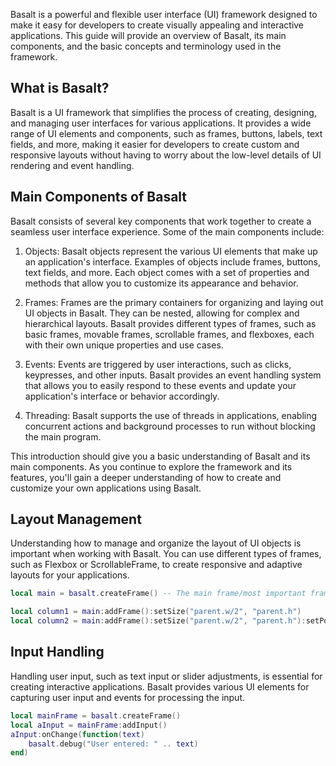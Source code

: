 Basalt is a powerful and flexible user interface (UI) framework designed to make it easy for developers to create visually appealing and interactive applications. This guide will provide an overview of Basalt, its main components, and the basic concepts and terminology used in the framework.

## What is Basalt?

Basalt is a UI framework that simplifies the process of creating, designing, and managing user interfaces for various applications. It provides a wide range of UI elements and components, such as frames, buttons, labels, text fields, and more, making it easier for developers to create custom and responsive layouts without having to worry about the low-level details of UI rendering and event handling.

## Main Components of Basalt

Basalt consists of several key components that work together to create a seamless user interface experience. Some of the main components include:

1. Objects: Basalt objects represent the various UI elements that make up an application's interface. Examples of objects include frames, buttons, text fields, and more. Each object comes with a set of properties and methods that allow you to customize its appearance and behavior.

2. Frames: Frames are the primary containers for organizing and laying out UI objects in Basalt. They can be nested, allowing for complex and hierarchical layouts. Basalt provides different types of frames, such as basic frames, movable frames, scrollable frames, and flexboxes, each with their own unique properties and use cases.

3. Events: Events are triggered by user interactions, such as clicks, keypresses, and other inputs. Basalt provides an event handling system that allows you to easily respond to these events and update your application's interface or behavior accordingly.

4. Threading: Basalt supports the use of threads in applications, enabling concurrent actions and background processes to run without blocking the main program.

This introduction should give you a basic understanding of Basalt and its main components. As you continue to explore the framework and its features, you'll gain a deeper understanding of how to create and customize your own applications using Basalt.

## Layout Management

Understanding how to manage and organize the layout of UI objects is important when working with Basalt. You can use different types of frames, such as Flexbox or ScrollableFrame, to create responsive and adaptive layouts for your applications.

```lua
local main = basalt.createFrame() -- The main frame/most important frame in your project

local column1 = main:addFrame():setSize("parent.w/2", "parent.h")
local column2 = main:addFrame():setSize("parent.w/2", "parent.h"):setPosition("parent.w/2+1", 1)
```

## Input Handling

Handling user input, such as text input or slider adjustments, is essential for creating interactive applications. Basalt provides various UI elements for capturing user input and events for processing the input.

```lua
local mainFrame = basalt.createFrame()
local aInput = mainFrame:addInput()
aInput:onChange(function(text)
    basalt.debug("User entered: " .. text)
end)
```
